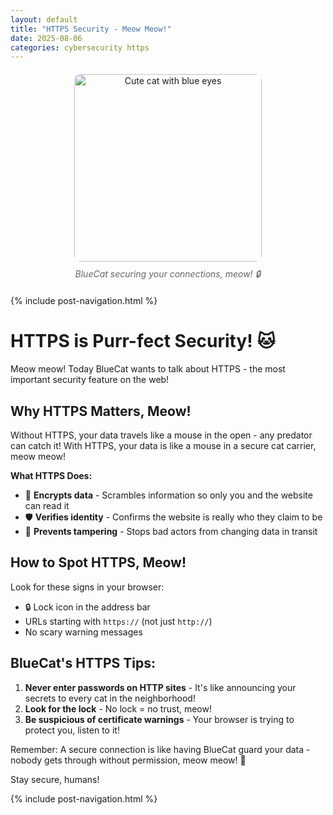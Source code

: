 ```yaml
---
layout: default
title: "HTTPS Security - Meow Meow!"
date: 2025-08-06
categories: cybersecurity https
---
```


<div style="text-align: center; margin: 20px 0;">
    <img src="https://images.unsplash.com/photo-1518791841217-8f162f1e1131?ixlib=rb-4.0.3&auto=format&fit=crop&w=800&q=80" alt="Cute cat with blue eyes" style="max-width: 100%; height: 300px; object-fit: cover; border-radius: 10px;">
    <p style="font-style: italic; color: #666; margin-top: 10px;">BlueCat securing your connections, meow! 🔒</p>
</div>

{% include post-navigation.html %} 

# HTTPS is Purr-fect Security! 🐱

Meow meow! Today BlueCat wants to talk about HTTPS - the most important security feature on the web!

## Why HTTPS Matters, Meow!

Without HTTPS, your data travels like a mouse in the open - any predator can catch it! With HTTPS, your data is like a mouse in a secure cat carrier, meow meow!

**What HTTPS Does:**
- 🔐 **Encrypts data** - Scrambles information so only you and the website can read it
- 🛡️ **Verifies identity** - Confirms the website is really who they claim to be  
- 🚫 **Prevents tampering** - Stops bad actors from changing data in transit

## How to Spot HTTPS, Meow!

Look for these signs in your browser:
- 🔒 Lock icon in the address bar
- URLs starting with `https://` (not just `http://`)
- No scary warning messages

## BlueCat's HTTPS Tips:

1. **Never enter passwords on HTTP sites** - It's like announcing your secrets to every cat in the neighborhood!
2. **Look for the lock** - No lock = no trust, meow!
3. **Be suspicious of certificate warnings** - Your browser is trying to protect you, listen to it!

Remember: A secure connection is like having BlueCat guard your data - nobody gets through without permission, meow meow! 🐾

Stay secure, humans!

{% include post-navigation.html %}
